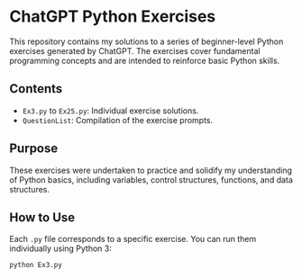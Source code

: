 # ChatGPT Python Exercises

This repository contains my solutions to a series of beginner-level Python exercises generated by ChatGPT. The exercises cover fundamental programming concepts and are intended to reinforce basic Python skills.

## Contents

- `Ex3.py` to `Ex25.py`: Individual exercise solutions.
- `QuestionList`: Compilation of the exercise prompts.

## Purpose

These exercises were undertaken to practice and solidify my understanding of Python basics, including variables, control structures, functions, and data structures.

## How to Use

Each `.py` file corresponds to a specific exercise. You can run them individually using Python 3:

```bash
python Ex3.py
